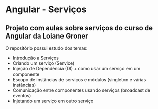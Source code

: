 # Angular - Serviços

## Projeto com aulas sobre serviços do curso de Angular da Loiane Groner

O repositório possui estudo dos temas:

- Introdução a Serviços
- Criando um serviço (Service)
- Injeção de Dependência (DI) + como usar um serviço em um componente
- Escopo de instâncias de serviços e módulos (singleton e várias instâncias)
- Comunicação entre componentes usando serviços (broadcast de eventos)
- Injetando um serviço em outro serviço
